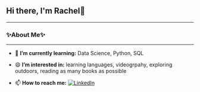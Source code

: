 ## Hi there, I'm Rachel👋
___
### ✨About Me✨
___
- 🌱 **I’m currently learning:** Data Science, Python, SQL

- 😄 **I’m interested in:** learning languages, videogrpahy, exploring outdoors, reading as many books as possible

- 📫 **How to reach me:**   <a href="https://www.linkedin.com/in/rachel-holmes-24585286/"><img src="https://img.shields.io/badge/LinkedIn-0077B5?style=for-the-badge&logo=linkedin&logoColor=white" alt="LinkedIn"/>
